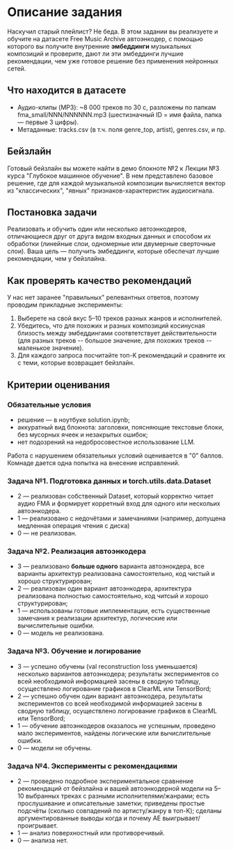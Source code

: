 # Описание задания

Наскучил старый плейлист? Не беда. В этом задании вы реализуете и обучите на датасете Free Music Archive автоэнкодер, с помощью которого вы получите внутренние **эмбеддинги** музыкальных композиций и проверите, дают ли эти эмбеддинги лучшие рекомендации, чем уже готовое решение без применения нейронных сетей.

## Что находится в датасете

- Аудио-клипы (MP3): ~8 000 треков по 30 с, разложены по папкам fma_small/NNN/NNNNNN.mp3 (шестизначный ID = имя файла, папка — первые 3 цифры).
- Метаданные: tracks.csv (в т.ч. поля genre_top, artist), genres.csv, и пр.

## Бейзлайн

Готовый бейзлайн вы можете найти в демо блокноте №2 к Лекции №3 курса "Глубокое машинное обучение". В нем представлено базовое решение, где для каждой музыкальной композиции вычисляется вектор из "классических", "явных" признаков-характеристик аудиосигнала.

## Постановка задачи

Реализовать и обучить один или несколько автоэнкодеров, отличающиеся друг от друга видом входных данных и способом их обработки (линейные слои, одномерные или двумерные сверточные слои). Ваша цель — получить эмбеддинги, которые обеспечат лучшие рекомендации, чем у бейзлайна.

## Как проверять качество рекомендаций

У нас нет заранее "правильных" релевантных ответов, поэтому проводим прикладные эксперименты:

1. Выберете на свой вкус 5–10 треков разных жанров и исполнителей.
2. Убедитесь, что для похожих и разных композиций косинусная близость между эмбеддингами соотвтетствует действительности (для разных треков -- большое значение, для похожих треков -- маленькое значение).
3. Для каждого запроса посчитайте топ-K рекомендаций  и сравните их с теми, которые возвращает бейзлайн.

## Критерии оценивания

### Обязательные условия

- решение — в ноутбуке solution.ipynb;
- аккуратный вид блокнота: заголовки, поясняющие текстовые блоки, без мусорных ячеек и незакрытых ошибок;
- нет подозрений на недобросовестное использование LLM.

Работа с нарушением обязательных условий оценивается в "0" баллов. Комнаде дается одна попытка на внесение исправлений.

### Задача №1. Подготовка данных и torch.utils.data.Dataset

- 2 — реализован собственный Dataset, который корректно читает аудио FMA и формирует корретный вход для одного или нескольих автоэнкодера.
- 1 — реализовано с недочётами и замечаниями (например, допущена медленная операция чтения с диска)
- 0 — не реализован.

### Задача №2. Реализация автоэнкодера

- 3 — реализовано **больше одного** варианта автоэнокдера, все варианты архитектур реализована самостоятельно, код чистый и хорошо структурирован;
- 2 — реализован один вариант автоэнкодера, архитектура реализована полностью самостоятельно, код читсый и хорошо структурирован;
- 1 — использованы готовые имплементации, есть существенные замечания к реализации архитектур, логические или вычислительные ошибки.
- 0 — модель не реализована.

### Задача №3. Обучение и логирование

- 3 — успешно обучены (val reconstruction loss уменьшается) несколько вариантов автоэнкодера; результаты экспериментов со всей необходимой информацией засены в сводную таблицу, осуществлено логирование графиков в ClearML или TensorBord;
- 2 — успешно обучен один вариант автоэнкодера, результаты экспериментов со всей необходимой информацией засены в сводную таблицу, осуществлено логирование графиков в ClearML или TensorBord;
- 1 — обучение автоэнкодеров оказалось не успешным, проведено мало экспериментов, найдены логические или вычислительные ошибки.
- 0 — модели не обучены.

### Задача №4. Эксперименты с рекомендациями

- 2 — проведено подробное экспериментальное сравнение рекомендаций от бейзлайна и вашей автоэнкодерной модели на 5–10 выбранных треках с разными исполнителями/жанрами; есть прослушивание и описательные заметки; приведены простые подсчёты (сколько совпадений по артисту/жанру в топ-K); сделаны аргументированные выводы когда и почему AE выигрывает/проигрывает.
- 1 — анализ поверхностный или противоречивый.
- 0 — анализа нет.